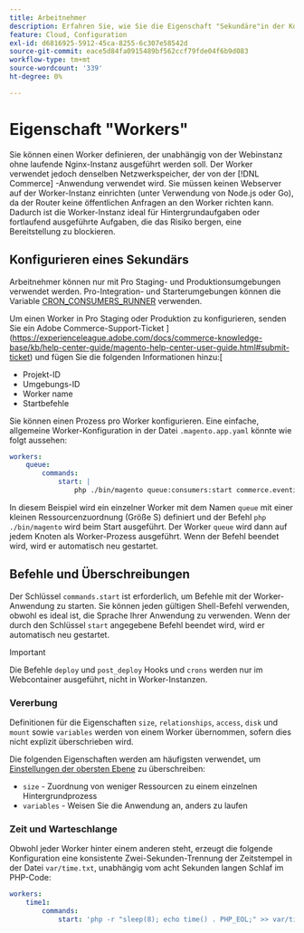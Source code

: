 ```yaml
---
title: Arbeitnehmer
description: Erfahren Sie, wie Sie die Eigenschaft "Sekundäre"in der Konfigurationsdatei der [!DNL Commerce] Anwendung konfigurieren.
feature: Cloud, Configuration
exl-id: d6816925-5912-45ca-8255-6c307e58542d
source-git-commit: eace5d84fa0915489bf562ccf79fde04f6b9d083
workflow-type: tm+mt
source-wordcount: '339'
ht-degree: 0%

---
```


# Eigenschaft &quot;Workers&quot;

Sie können einen Worker definieren, der unabhängig von der Webinstanz ohne laufende Nginx-Instanz ausgeführt werden soll. Der Worker verwendet jedoch denselben Netzwerkspeicher, der von der [!DNL Commerce] -Anwendung verwendet wird. Sie müssen keinen Webserver auf der Worker-Instanz einrichten (unter Verwendung von Node.js oder Go), da der Router keine öffentlichen Anfragen an den Worker richten kann. Dadurch ist die Worker-Instanz ideal für Hintergrundaufgaben oder fortlaufend ausgeführte Aufgaben, die das Risiko bergen, eine Bereitstellung zu blockieren.

## Konfigurieren eines Sekundärs

Arbeitnehmer können nur mit Pro Staging- und Produktionsumgebungen verwendet werden. Pro-Integration- und Starterumgebungen können die Variable [CRON_CONSUMERS_RUNNER](../environment/variables-deploy.md#cron_consumers_runner) verwenden.

Um einen Worker in Pro Staging oder Produktion zu konfigurieren, senden Sie ein Adobe Commerce-Support-Ticket ](https://experienceleague.adobe.com/docs/commerce-knowledge-base/kb/help-center-guide/magento-help-center-user-guide.html#submit-ticket) und fügen Sie die folgenden Informationen hinzu:[

- Projekt-ID
- Umgebungs-ID
- Worker name
- Startbefehle

Sie können einen Prozess pro Worker konfigurieren. Eine einfache, allgemeine Worker-Konfiguration in der Datei `.magento.app.yaml` könnte wie folgt aussehen:

```yaml
workers:
    queue:
        commands:
            start: |
                php ./bin/magento queue:consumers:start commerce.eventing.event.publish
```

In diesem Beispiel wird ein einzelner Worker mit dem Namen `queue` mit einer kleinen Ressourcenzuordnung (Größe S) definiert und der Befehl `php ./bin/magento` wird beim Start ausgeführt. Der Worker `queue` wird dann auf jedem Knoten als Worker-Prozess ausgeführt. Wenn der Befehl beendet wird, wird er automatisch neu gestartet.

## Befehle und Überschreibungen

Der Schlüssel `commands.start` ist erforderlich, um Befehle mit der Worker-Anwendung zu starten. Sie können jeden gültigen Shell-Befehl verwenden, obwohl es ideal ist, die Sprache Ihrer Anwendung zu verwenden. Wenn der durch den Schlüssel `start` angegebene Befehl beendet wird, wird er automatisch neu gestartet.

>[!IMPORTANT]
>
>Die Befehle `deploy` und `post_deploy` Hooks und `crons` werden nur im Webcontainer ausgeführt, nicht in Worker-Instanzen.

### Vererbung

Definitionen für die Eigenschaften `size`, `relationships`, `access`, `disk` und `mount` sowie `variables` werden von einem Worker übernommen, sofern dies nicht explizit überschrieben wird.

Die folgenden Eigenschaften werden am häufigsten verwendet, um [Einstellungen der obersten Ebene](properties.md) zu überschreiben:

- `size` - Zuordnung von weniger Ressourcen zu einem einzelnen Hintergrundprozess
- `variables` - Weisen Sie die Anwendung an, anders zu laufen

### Zeit und Warteschlange

Obwohl jeder Worker hinter einem anderen steht, erzeugt die folgende Konfiguration eine konsistente Zwei-Sekunden-Trennung der Zeitstempel in der Datei `var/time.txt`, unabhängig vom acht Sekunden langen Schlaf im PHP-Code:

```yaml
workers:
    time1:
        commands:
            start: 'php -r "sleep(8); echo time() . PHP_EOL;" >> var/time.txt& sleep 2'
```
